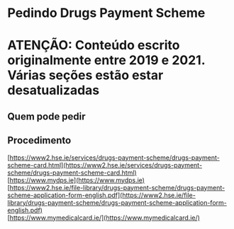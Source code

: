 # Pedindo Drugs Payment Scheme

# **ATENÇÃO: Conteúdo escrito originalmente entre 2019 e 2021. Várias seções estão estar desatualizadas**

## Quem pode pedir

## Procedimento

[https://www2.hse.ie/services/drugs-payment-scheme/drugs-payment-scheme-card.html](https://www2.hse.ie/services/drugs-payment-scheme/drugs-payment-scheme-card.html)  
[https://www.mydps.ie](https://www.mydps.ie)  
[https://www2.hse.ie/file-library/drugs-payment-scheme/drugs-payment-scheme-application-form-english.pdf](https://www2.hse.ie/file-library/drugs-payment-scheme/drugs-payment-scheme-application-form-english.pdf)  
[https://www.mymedicalcard.ie/](https://www.mymedicalcard.ie/)
